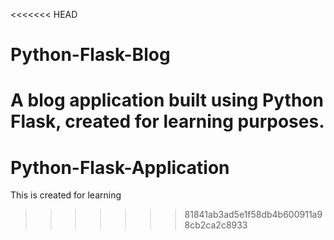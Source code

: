 <<<<<<< HEAD
# Python-Flask-Blog
A blog application built using Python Flask, created for learning purposes.
=======
# Python-Flask-Application
This is created for learning
>>>>>>> 81841ab3ad5e1f58db4b600911a98cb2ca2c8933
